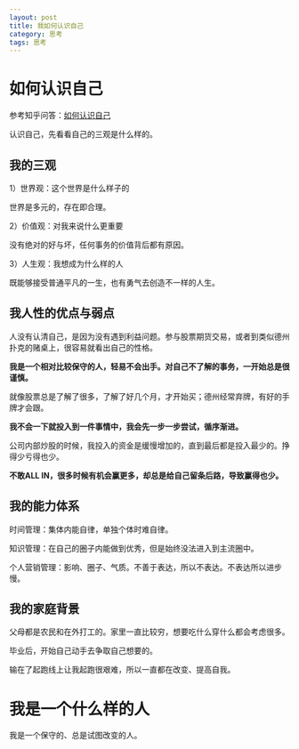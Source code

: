 ```yaml
---
layout: post
title: 我如何认识自己
category: 思考
tags: 思考
---
```



如何认识自己
==========

参考知乎问答：[如何认识自己](https://www.zhihu.com/question/20289916)

认识自己，先看看自己的三观是什么样的。

我的三观
-------

1）世界观：这个世界是什么样子的

世界是多元的，存在即合理。

2）价值观：对我来说什么更重要

没有绝对的好与坏，任何事务的价值背后都有原因。

3）人生观：我想成为什么样的人

既能够接受普通平凡的一生，也有勇气去创造不一样的人生。

我人性的优点与弱点
----------------
人没有认清自己，是因为没有遇到利益问题。参与股票期货交易，或者到类似德州扑克的赌桌上，很容易就看出自己的性格。

__我是一个相对比较保守的人，轻易不会出手。对自己不了解的事务，一开始总是很谨慎。__

就像股票总是了解了很多，了解了好几个月，才开始买；德州经常弃牌，有好的手牌才会跟。

__我不会一下就投入到一件事情中，我会先一步一步尝试，循序渐进。__

公司内部炒股的时候，我投入的资金是缓慢增加的，直到最后都是投入最少的。挣得少亏得也少。

__不敢ALL IN，很多时候有机会赢更多，却总是给自己留条后路，导致赢得也少。__

我的能力体系
-----------
时间管理：集体内能自律，单独个体时难自律。

知识管理：在自己的圈子内能做到优秀，但是始终没法进入到主流圈中。

个人营销管理：影响、圈子、气质。不善于表达，所以不表达。不表达所以进步慢。

我的家庭背景
----------
父母都是农民和在外打工的。家里一直比较穷，想要吃什么穿什么都会考虑很多。

毕业后，开始自己动手去争取自己想要的。

输在了起跑线上让我起跑很艰难，所以一直都在改变、提高自我。


我是一个什么样的人
===============
我是一个保守的、总是试图改变的人。

